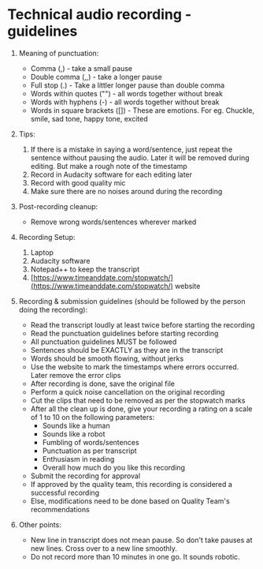 # Technical audio recording - guidelines



1.  Meaning of punctuation:
    
    -   Comma (,) - take a small pause
    -   Double comma (,,) - take a longer pause
    -   Full stop (.) - Take a littler longer pause than double comma
    -   Words within quotes ("") - all words together without break
    -   Words with hyphens (-) - all words together without break
    -   Words in square brackets ([]) - These are emotions. For eg. Chuckle, smile, sad tone, happy tone, excited
2.  Tips:
    
    1.  If there is a mistake in saying a word/sentence, just repeat the sentence without pausing the audio. Later it will be removed during editing. But make a rough note of the timestamp
    2.  Record in Audacity software for each editing later
    3.  Record with good quality mic
    4.  Make sure there are no noises around during the recording
3.  Post-recording cleanup:
    
    -   Remove wrong words/sentences wherever marked
4.  Recording Setup:
    
    1.  Laptop
    2.  Audacity software
    3.  Notepad++ to keep the transcript
    4.  [https://www.timeanddate.com/stopwatch/](https://www.timeanddate.com/stopwatch/) website
5.  Recording & submission guidelines (should be followed by the person doing the recording):
    
    -   Read the transcript loudly at least twice before starting the recording
    -   Read the punctuation guidelines before starting recording
    -   All punctuation guidelines MUST be followed
    -   Sentences should be EXACTLY as they are in the transcript
    -   Words should be smooth flowing, without jerks
    -   Use the website to mark the timestamps where errors occurred. Later remove the error clips
    -   After recording is done, save the original file
    -   Perform a quick noise cancellation on the original recording
    -   Cut the clips that need to be removed as per the stopwatch marks
    -   After all the clean up is done, give your recording a rating on a scale of 1 to 10 on the following parameters:
        -   Sounds like a human
        -   Sounds like a robot
        -   Fumbling of words/sentences
        -   Punctuation as per transcript
        -   Enthusiasm in reading
        -   Overall how much do you like this recording
    -   Submit the recording for approval
    -   If approved by the quality team, this recording is considered a successful recording
    -   Else, modifications need to be done based on Quality Team's recommendations
6.  Other points:
    
    -   New line in transcript does not mean pause. So don't take pauses at new lines. Cross over to a new line smoothly.
    -   Do not record more than 10 minutes in one go. It sounds robotic.
